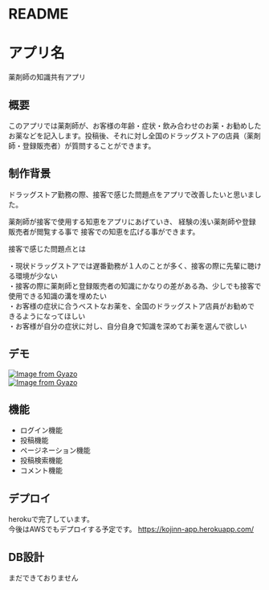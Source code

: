 # README

# アプリ名
 
薬剤師の知識共有アプリ
 
## 概要

このアプリでは薬剤師が、お客様の年齢・症状・飲み合わせのお薬・お勧めしたお薬などを記入します。投稿後、それに対し全国のドラッグストアの店員（薬剤師・登録販売者）が質問することができます。
 
 ## 制作背景
ドラッグストア勤務の際、接客で感じた問題点をアプリで改善したいと思いました。

薬剤師が接客で使用する知恵をアプリにあげていき、
経験の浅い薬剤師や登録販売者が閲覧する事で
接客での知恵を広げる事ができます。



接客で感じた問題点とは  

・現状ドラッグストアでは遅番勤務が１人のことが多く、接客の際に先輩に聴ける環境が少ない  
・接客の際に薬剤師と登録販売者の知識にかなりの差がある為、少しでも接客で使用できる知識の溝を埋めたい  
・お客様の症状に合うベストなお薬を、全国のドラッグストア店員がお勧めできるようになってほしい  
・お客様が自分の症状に対し、自分自身で知識を深めてお薬を選んで欲しい  


 
## デモ
 
 [![Image from Gyazo](https://i.gyazo.com/597b742d2a0e96a499e8f3938b26c1f0.jpg)](https://gyazo.com/597b742d2a0e96a499e8f3938b26c1f0)  
[![Image from Gyazo](https://i.gyazo.com/0b39d78579eb0ecf6c63498ae8418e75.jpg)](https://gyazo.com/0b39d78579eb0ecf6c63498ae8418e75) 
## 機能
 
- ログイン機能
- 投稿機能
- ページネーション機能
- 投稿検索機能
- コメント機能


## デプロイ
 herokuで完了しています。  
 今後はAWSでもデプロイする予定です。
https://kojinn-app.herokuapp.com/

## DB設計

まだできておりません
